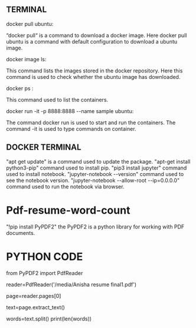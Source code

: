 ## TERMINAL

docker pull ubuntu:

“docker pull“ is a command to download a docker image.  Here  docker pull ubuntu is a command with default configuration to download a ubuntu image.

docker image ls:

This command lists the images stored in the docker repository.
Here this command is used to check whether the ubuntu image has downloaded.

docker ps :

This command used to list the containers.

docker run -it -p 8888:8888 --name sample ubuntu:

The command docker run is used to start and run the containers.
The command -it is used to type commands on container.


## DOCKER TERMINAL
 
"apt get update" is a command used to update the package.
"apt-get install python3-pip" command used to install pip.
"pip3 install jupyter" command used to install notebook.
"jupyter-notebook --version" command used to see the notebook version.
"jupyter-notebook --allow-root --ip=0.0.0.0" command used to run the notebook via browser.


# Pdf-resume-word-count

"!pip install PyPDF2" the PyPDF2 is a python library for working with PDF documents.

# PYTHON CODE

from PyPDF2 import PdfReader

reader=PdfReader('/media/Anisha resume final1.pdf')

page=reader.pages[0]

text=page.extract_text()

words=text.split()
print(len(words))
